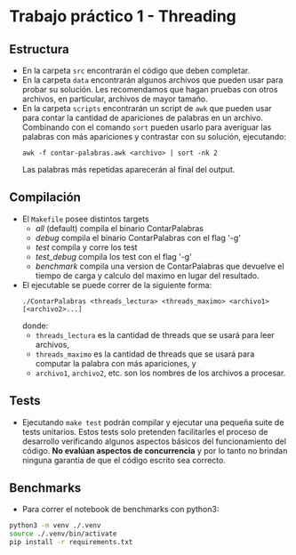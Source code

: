 # Trabajo práctico 1 - Threading

## Estructura
* En la carpeta `src` encontrarán el código que deben completar.
* En la carpeta `data` encontrarán algunos archivos que pueden usar para probar
  su solución. Les recomendamos que hagan pruebas con otros archivos, en
  particular, archivos de mayor tamaño.
* En la carpeta `scripts` encontrarán un script de `awk` que pueden usar para
  contar la cantidad de apariciones de palabras en un archivo. Combinando con
  el comando `sort` pueden usarlo para averiguar las palabras con más
  apariciones y contrastar con su solución, ejecutando:
  ```
  awk -f contar-palabras.awk <archivo> | sort -nk 2
  ```
  Las palabras más repetidas aparecerán al final del output.

## Compilación
* El `Makefile` posee distintos targets
  * *all* (default) compila el binario ContarPalabras
  * *debug* compila el binario ContarPalabras con el flag '-g'
  * *test* compila y corre los test
  * *test_debug* compila los test con el flag '-g'
  * *benchmark* compila una version de ContarPalabras que devuelve el tiempo de carga y calculo del maximo en lugar del resultado.
* El ejecutable se puede correr de la siguiente forma:
  ```
  ./ContarPalabras <threads_lectura> <threads_maximo> <archivo1> [<archivo2>...]
  ```
  donde:
  * `threads_lectura` es la cantidad de threads que se usará para leer archivos,
  * `threads_maximo` es la cantidad de threads que se usará para computar
    la palabra con más apariciones, y
  * `archivo1`, `archivo2`, etc. son los nombres de los archivos a procesar.

## Tests
* Ejecutando `make test` podrán compilar y ejecutar una pequeña suite de tests
  unitarios. Estos tests solo pretenden facilitarles el proceso de desarrollo
  verificando algunos aspectos básicos del funcionamiento del código.
  **No evalúan aspectos de concurrencia** y por lo tanto no brindan ninguna
  garantía de que el código escrito sea correcto.

## Benchmarks
* Para correr el notebook de benchmarks con python3:
```bash
python3 -m venv ./.venv
source ./.venv/bin/activate
pip install -r requirements.txt
```